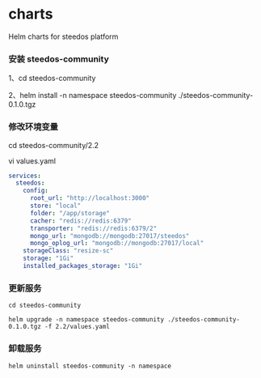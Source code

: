 # charts
Helm charts for steedos platform

### 安装 steedos-community

1、cd steedos-community

2、helm install -n namespace steedos-community ./steedos-community-0.1.0.tgz

### 修改环境变量

cd steedos-community/2.2

vi values.yaml

```yaml
services:
  steedos:
    config:
      root_url: "http://localhost:3000"
      store: "local"
      folder: "/app/storage"
      cacher: "redis://redis:6379"
      transporter: "redis://redis:6379/2"
      mongo_url: "mongodb://mongodb:27017/steedos"
      mongo_oplog_url: "mongodb://mongodb:27017/local"
    storageClass: "resize-sc"
    storage: "1Gi"
    installed_packages_storage: "1Gi"
```

### 更新服务

```
cd steedos-community

helm upgrade -n namespace steedos-community ./steedos-community-0.1.0.tgz -f 2.2/values.yaml
```

### 卸载服务

```
helm uninstall steedos-community -n namespace  
```
